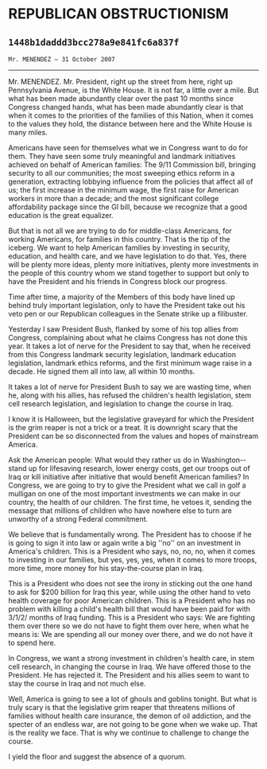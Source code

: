 # REPUBLICAN OBSTRUCTIONISM
## `1448b1daddd3bcc278a9e841fc6a837f`
`Mr. MENENDEZ — 31 October 2007`

---


Mr. MENENDEZ. Mr. President, right up the street from here, right up 
Pennsylvania Avenue, is the White House. It is not far, a little over a 
mile. But what has been made abundantly clear over the past 10 months 
since Congress changed hands, what has been made abundantly clear is 
that when it comes to the priorities of the families of this Nation, 
when it comes to the values they hold, the distance between here and 
the White House is many miles.

Americans have seen for themselves what we in Congress want to do for 
them. They have seen some truly meaningful and landmark initiatives 
achieved on behalf of American families: The 9/11 Commission bill, 
bringing security to all our communities; the most sweeping ethics 
reform in a generation, extracting lobbying influence from the policies 
that affect all of us; the first increase in the minimum wage, the 
first raise for American workers in more than a decade; and the most 
significant college affordability package since the GI bill, because we 
recognize that a good education is the great equalizer.

But that is not all we are trying to do for middle-class Americans, 
for working Americans, for families in this country. That is the tip of 
the iceberg. We want to help American families by investing in 
security, education, and health care, and we have legislation to do 
that. Yes, there will be plenty more ideas, plenty more initiatives, 
plenty more investments in the people of this country whom we stand 
together to support but only to have the President and his friends in 
Congress block our progress.

Time after time, a majority of the Members of this body have lined up 
behind truly important legislation, only to have the President take out 
his veto pen or our Republican colleagues in the Senate strike up a 
filibuster.

Yesterday I saw President Bush, flanked by some of his top allies 
from Congress, complaining about what he claims Congress has not done 
this year. It takes a lot of nerve for the President to say that, when 
he received from this Congress landmark security legislation, landmark 
education legislation, landmark ethics reforms, and the first minimum 
wage raise in a decade. He signed them all into law, all within 10 
months.

It takes a lot of nerve for President Bush to say we are wasting 
time, when he, along with his allies, has refused the children's health 
legislation, stem cell research legislation, and legislation to change 
the course in Iraq.

I know it is Halloween, but the legislative graveyard for which the 
President is the grim reaper is not a trick or a treat. It is downright 
scary that the President can be so disconnected from the values and 
hopes of mainstream America.

Ask the American people: What would they rather us do in Washington--
stand up for lifesaving research, lower energy costs, get our troops 
out of Iraq or kill initiative after initiative that would benefit 
American families? In Congress, we are going to try to give the 
President what we call in golf a mulligan on one of the most important 
investments we can make in our country, the health of our children. The 
first time, he vetoes it, sending the message that millions of children 
who have nowhere else to turn are unworthy of a strong Federal 
commitment.

We believe that is fundamentally wrong. The President has to choose 
if he is going to sign it into law or again write a big ''no'' on an 
investment in America's children. This is a President who says, no, no, 
no, when it comes to investing in our families, but yes, yes, yes, when 
it comes to more troops, more time, more money for his stay-the-course 
plan in Iraq.

This is a President who does not see the irony in sticking out the 
one hand to ask for $200 billion for Iraq this year, while using the 
other hand to veto health coverage for poor American children. This is 
a President who has no problem with killing a child's health bill that 
would have been paid for with 3/1/2/ months of Iraq funding. This is a 
President who says: We are fighting them over there so we do not have 
to fight them over here, when what he means is: We are spending all our 
money over there, and we do not have it to spend here.

In Congress, we want a strong investment in children's health care, 
in stem cell research, in changing the course in Iraq. We have offered 
those to the President. He has rejected it. The President and his 
allies seem to want to stay the course in Iraq and not much else.

Well, America is going to see a lot of ghouls and goblins tonight. 
But what is truly scary is that the legislative grim reaper that 
threatens millions of families without health care insurance, the demon 
of oil addiction, and the specter of an endless war, are not going to 
be gone when we wake up. That is the reality we face. That is why we 
continue to challenge to change the course.

I yield the floor and suggest the absence of a quorum.